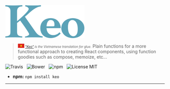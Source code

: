 <img src="media/logo.png" alt="Keo" width="250" />

> <font size="1"><img src="media/vietnam.png" alt="Vietnamese Flag" width="20" /> *["Keo"](https://vi.wikipedia.org/wiki/Keo) is the Vietnamese translation for glue.*</font>
> Plain functions for a more functional approach to creating React components, using function goodies such as compose, memoize, etc...

![Travis](http://img.shields.io/travis/Wildhoney/Keo.svg?style=flat-square)
&nbsp;
![Bower](https://img.shields.io/bower/v/keo.svg?style=flat-square)
&nbsp;
![npm](http://img.shields.io/npm/v/keo.svg?style=flat-square)
&nbsp;
![License MIT](http://img.shields.io/badge/License-MIT-lightgrey.svg?style=flat-square)

* **npm:** `npm install keo`

---
